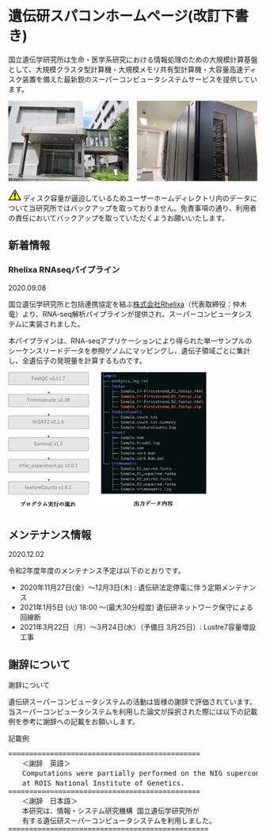 # 遺伝研スパコンホームページ(改訂下書き)

国立遺伝学研究所は生命・医学系研究における情報処理のための大規模計算基盤として、大規模クラスタ型計算機・大規模メモリ共有型計算機・大容量高速ディスク装置を備えた最新鋭のスーパーコンピュータシステムサービスを提供しています。

![top_image2](@images/top_image2.png)

![caution](@images/caution.png) ディスク容量が逼迫しているためユーザーホームディレクトリ内のデータについて当研究所ではバックアップを取っておりません。免責事項の通り、利用者の責任においてバックアップを取っていただくようお願いいたします。 

## 新着情報

### Rhelixa RNAseqパイプライン

2020.09.08

国立遺伝学研究所と包括連携協定を結ぶ[株式会社Rhelixa](https://www.rhelixa.com/)（代表取締役：仲木 竜）より、RNA-seq解析パイプラインが提供され、スーパーコンピュータシステムに実装されました。

本パイプラインは、RNA-seqアプリケーションにより得られた単一サンプルのシーケンスリードデータを参照ゲノムにマッピングし、遺伝子領域ごとに集計し、全遺伝子の発現量を計算するものです。

![Rhelixa](@images/rhelixa.png)


## メンテナンス情報

2020.12.02


令和2年度年度のメンテナンス予定は以下のとおりです。

- 2020年11月27日(金）〜12月3日(木) : 遺伝研法定停電に伴う定期メンテナンス
- 2021年1月5日 (火) 18:00 〜(最大30分程度) 遺伝研ネットワーク保守による回線断
- 2021年3月22日（月）〜3月24日(水）（予備日 3月25日）: Lustre7容量増設工事



## 謝辞について

謝辞について

遺伝研スーパーコンピュータシステムの活動は皆様の謝辞で評価されています。当スーパーコンピュータシステムを利用した論文が採択された際には以下の記載例を参考に謝辞への記載をお願いします。

記載例
<pre>
==============================================
　　＜謝辞　英語＞
　　Computations were partially performed on the NIG supercomputer
　　at ROIS National Institute of Genetics.
==============================================
　　＜謝辞　日本語＞
　　本研究は、情報・システム研究機構 国立遺伝学研究所が
　　有する遺伝研スーパーコンピュータシステムを利用しました。
================================================
</pre>
